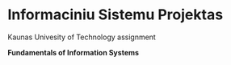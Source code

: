 Informaciniu Sistemu Projektas
=============================
Kaunas Univesity of Technology assignment

**Fundamentals of Information Systems**
